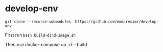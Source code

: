 # develop-env

`git clone --recurse-submodules  https://github.com/modaresimr/develop-env`

First run `bash build-dind-image.sh`

Then use docker-compose up -d --build
